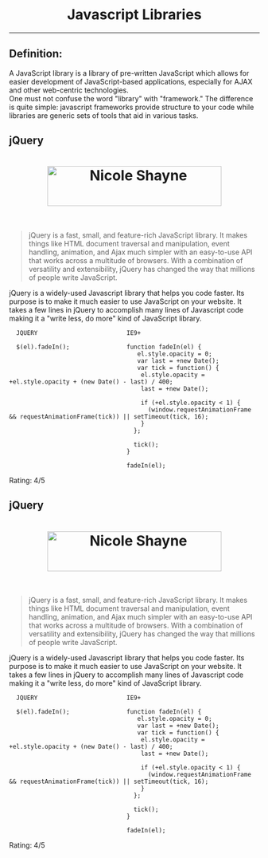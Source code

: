 <h1 align="center">Javascript Libraries</h1>

---

## Definition:
A JavaScript library is a library of pre-written JavaScript which allows for easier development of JavaScript-based applications, especially for AJAX and other web-centric technologies.
<br>
One must not confuse the word "library" with "framework." The difference is quite simple: javascript frameworks provide structure to your code while libraries are generic sets of tools that aid in various tasks.
<br>

## jQuery
<h1 align="center"><a href="https://jqueryui.com" target="_blank"><img width="350" height="80" alt="Nicole Shayne" src="https://upload.wikimedia.org/wikipedia/en/9/9e/JQuery_logo.svg"></a></h1>
<br>

> jQuery is a fast, small, and feature-rich JavaScript library. It makes things like HTML document traversal and manipulation, event 
> handling, animation, and Ajax much simpler with an easy-to-use API that works across a multitude of browsers. With a combination of 
> versatility and extensibility, jQuery has changed the way that millions of people write JavaScript.

jQuery is a widely-used Javascript library that helps you code faster. Its purpose is to make it much easier to use JavaScript on your website. It takes a few lines in jQuery to accomplish many lines of Javascript code making it a "write less, do more" kind of JavaScript library.

```
  JQUERY                         IE9+
    
  $(el).fadeIn();                function fadeIn(el) {
                                    el.style.opacity = 0;
                                    var last = +new Date();
                                    var tick = function() {
                                     el.style.opacity = +el.style.opacity + (new Date() - last) / 400;
                                     last = +new Date();

                                     if (+el.style.opacity < 1) {
                                       (window.requestAnimationFrame && requestAnimationFrame(tick)) || setTimeout(tick, 16);
                                     }
                                   };

                                   tick();
                                 }

                                 fadeIn(el);
```

Rating: 4/5


## jQuery
<h1 align="center"><a href="https://jqueryui.com" target="_blank"><img width="350" height="80" alt="Nicole Shayne" src="https://upload.wikimedia.org/wikipedia/en/9/9e/JQuery_logo.svg"></a></h1>
<br>

> jQuery is a fast, small, and feature-rich JavaScript library. It makes things like HTML document traversal and manipulation, event 
> handling, animation, and Ajax much simpler with an easy-to-use API that works across a multitude of browsers. With a combination of 
> versatility and extensibility, jQuery has changed the way that millions of people write JavaScript.

jQuery is a widely-used Javascript library that helps you code faster. Its purpose is to make it much easier to use JavaScript on your website. It takes a few lines in jQuery to accomplish many lines of Javascript code making it a "write less, do more" kind of JavaScript library.

```
  JQUERY                         IE9+
    
  $(el).fadeIn();                function fadeIn(el) {
                                    el.style.opacity = 0;
                                    var last = +new Date();
                                    var tick = function() {
                                     el.style.opacity = +el.style.opacity + (new Date() - last) / 400;
                                     last = +new Date();

                                     if (+el.style.opacity < 1) {
                                       (window.requestAnimationFrame && requestAnimationFrame(tick)) || setTimeout(tick, 16);
                                     }
                                   };

                                   tick();
                                 }

                                 fadeIn(el);
```

Rating: 4/5

